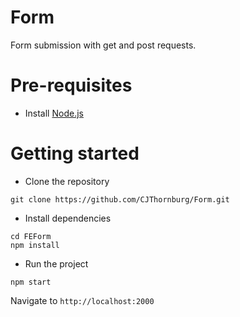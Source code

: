 # Form

Form submission with get and post requests.


# Pre-requisites
- Install [Node.js](https://nodejs.org/en/)


# Getting started
- Clone the repository
```
git clone https://github.com/CJThornburg/Form.git
```
- Install dependencies
```
cd FEForm
npm install
```



- Run the project
```
npm start
```
  Navigate to `http://localhost:2000`
